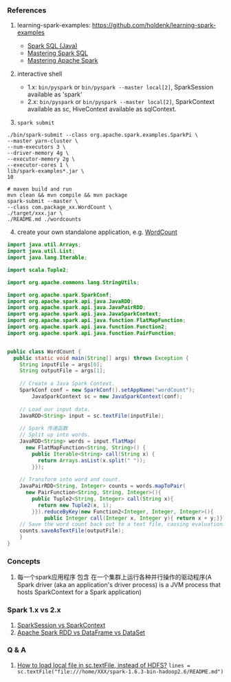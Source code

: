 ### References

1. learning-spark-examples: https://github.com/holdenk/learning-spark-examples

    - [Spark SQL (Java)](https://github.com/holdenk/learning-spark-examples/tree/master/src/main/java/com/oreilly/learningsparkexamples/java)
    - [Mastering Spark SQL](https://jaceklaskowski.gitbooks.io/mastering-spark-sql/content/)
    - [Mastering Apache Spark](https://jaceklaskowski.gitbooks.io/mastering-apache-spark/content/)

2. interactive shell

    - 1.x: `bin/pyspark` or `bin/pyspark --master local[2]`, SparkSession available as 'spark'
    - 2.x: `bin/pyspark` or `bin/pyspark --master local[2]`, SparkContext available as sc, HiveContext available as sqlContext.
    
3. `spark submit`

```
./bin/spark-submit --class org.apache.spark.examples.SparkPi \
--master yarn-cluster \
--num-executors 3 \
--driver-memory 4g \
--executor-memory 2g \
--executor-cores 1 \
lib/spark-examples*.jar \
10

# maven build and run
mvn clean && mvn compile && mvn package
spark-submit --master \
--class com.package_xx.WordCount \
./target/xxx.jar \
./README.md ./wordcounts
```

4. create your own standalone application, e.g. [WordCount](https://github.com/holdenk/learning-spark-examples/blob/master/mini-complete-example/src/main/java/com/oreilly/learningsparkexamples/mini/java/WordCount.java)

``` java
import java.util.Arrays;
import java.util.List;
import java.lang.Iterable;

import scala.Tuple2;

import org.apache.commons.lang.StringUtils;

import org.apache.spark.SparkConf;
import org.apache.spark.api.java.JavaRDD;
import org.apache.spark.api.java.JavaPairRDD;
import org.apache.spark.api.java.JavaSparkContext;
import org.apache.spark.api.java.function.FlatMapFunction;
import org.apache.spark.api.java.function.Function2;
import org.apache.spark.api.java.function.PairFunction;


public class WordCount {
  public static void main(String[] args) throws Exception {
    String inputFile = args[0];
    String outputFile = args[1];
    
    // Create a Java Spark Context.
    SparkConf conf = new SparkConf().setAppName("wordCount");
		JavaSparkContext sc = new JavaSparkContext(conf);
        
    // Load our input data.
    JavaRDD<String> input = sc.textFile(inputFile);
    
    // Spark 传递函数
    // Split up into words.
    JavaRDD<String> words = input.flatMap(
      new FlatMapFunction<String, String>() {
        public Iterable<String> call(String x) {
          return Arrays.asList(x.split(" "));
        }});
        
    // Transform into word and count.
    JavaPairRDD<String, Integer> counts = words.mapToPair(
      new PairFunction<String, String, Integer>(){
        public Tuple2<String, Integer> call(String x){
          return new Tuple2(x, 1);
        }}).reduceByKey(new Function2<Integer, Integer, Integer>(){
            public Integer call(Integer x, Integer y){ return x + y;}});
    // Save the word count back out to a text file, causing evaluation.
    counts.saveAsTextFile(outputFile);
	}
}
```


### Concepts

1. 每一个spark应用程序 包含 在一个集群上运行各种并行操作的驱动程序(A Spark driver (aka an application's driver process) is a JVM process that hosts SparkContext for a Spark application)

### Spark 1.x vs 2.x

1. [SparkSession vs SparkContext](http://data-flair.training/forums/topic/sparksession-vs-sparkcontext-in-apache-spark)
2. [Apache Spark RDD vs DataFrame vs DataSet](https://data-flair.training/blogs/apache-spark-rdd-vs-dataframe-vs-dataset/)

### Q & A

1. [How to load local file in sc.textFile, instead of HDFS?](https://stackoverflow.com/questions/27299923/how-to-load-local-file-in-sc-textfile-instead-of-hdfs) `lines = sc.textFile("file:///home/XXX/spark-1.6.3-bin-hadoop2.6/README.md")`
